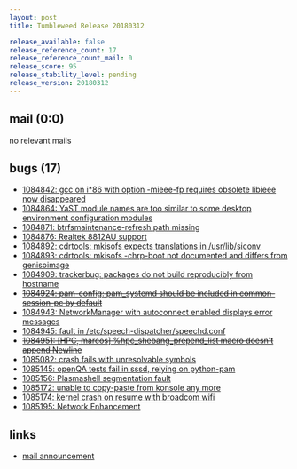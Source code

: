 ```yaml
---
layout: post
title: Tumbleweed Release 20180312

release_available: false
release_reference_count: 17
release_reference_count_mail: 0
release_score: 95
release_stability_level: pending
release_version: 20180312
---
```


## mail (0:0)

no relevant mails

## bugs (17)

<!--more-->

- [1084842: gcc on i*86 with option -mieee-fp requires obsolete libieee now disappeared](https://bugzilla.opensuse.org/show_bug.cgi?id=1084842)
- [1084864: YaST module names are too similar to some desktop environment configuration modules](https://bugzilla.opensuse.org/show_bug.cgi?id=1084864)
- [1084871: btrfsmaintenance-refresh.path missing](https://bugzilla.opensuse.org/show_bug.cgi?id=1084871)
- [1084876: Realtek 8812AU support](https://bugzilla.opensuse.org/show_bug.cgi?id=1084876)
- [1084892: cdrtools: mkisofs expects translations in /usr/lib/siconv](https://bugzilla.opensuse.org/show_bug.cgi?id=1084892)
- [1084893: cdrtools: mkisofs -chrp-boot not documented and differs from genisoimage](https://bugzilla.opensuse.org/show_bug.cgi?id=1084893)
- [1084909: trackerbug: packages do not build reproducibly from hostname](https://bugzilla.opensuse.org/show_bug.cgi?id=1084909)
- ~~[1084924: pam-config: pam_systemd should be included in common-session-pc by default](https://bugzilla.opensuse.org/show_bug.cgi?id=1084924)~~
- [1084943: NetworkManager with autoconnect enabled displays error messages](https://bugzilla.opensuse.org/show_bug.cgi?id=1084943)
- [1084945: fault in  /etc/speech-dispatcher/speechd.conf](https://bugzilla.opensuse.org/show_bug.cgi?id=1084945)
- ~~[1084951: [HPC, marcos]  %hpc_shebang_prepend_list macro doesn't append Newline](https://bugzilla.opensuse.org/show_bug.cgi?id=1084951)~~
- [1085082: crash fails with unresolvable symbols](https://bugzilla.opensuse.org/show_bug.cgi?id=1085082)
- [1085145: openQA tests fail in sssd, relying on python-pam](https://bugzilla.opensuse.org/show_bug.cgi?id=1085145)
- [1085156: Plasmashell segmentation fault](https://bugzilla.opensuse.org/show_bug.cgi?id=1085156)
- [1085172: unable to copy-paste from konsole any more](https://bugzilla.opensuse.org/show_bug.cgi?id=1085172)
- [1085174: kernel crash on resume with broadcom wifi](https://bugzilla.opensuse.org/show_bug.cgi?id=1085174)
- [1085195: Network Enhancement](https://bugzilla.opensuse.org/show_bug.cgi?id=1085195)



## links

- [mail announcement](https://lists.opensuse.org/opensuse-factory/2018-03/msg00338.html)
